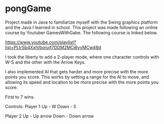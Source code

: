 # pongGame
 Project made in Java to familiarize myself with the Swing graphics platform and the Java I learned in school. This project was made following an online course by Youtuber GamesWithGabe. The following course is linked below.

https://www.youtube.com/playlist?list=PLtrSb4XxIVborujf7DDM2MCi6yyMCw46d

 I took the liberty to add a 2-player mode, where one character controls with W-S and the other with the Arrow Keys.

 I also implemented AI that gets harder and more precise with the more points you score. This works by setting a range for the AI to move, and allowing its speed and location to be more precise with the more points you score.

 First to 7 wins.

Controls:
Player 1
 Up - W
 Down - S

Player 2
 Up - Up arrow
 Down - Down arrow
